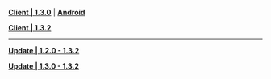 **[Client | 1.3.0](https://autopatchcnws.yuanshen.com/client_app/pc_mihoyo/20210203_e24bc564fc91a013/YuanShen_1.3.0.zip)** | **[Android](https://autopatchcnws.yuanshen.com/client_app/Android/20210203_e45f41e272abcec8/yuanshen_1.3.0_mihoyo.apk)**

**[Client | 1.3.2](https://autopatchcnws.yuanshen.com/client_app/pc_mihoyo/20210210_78f8a53c55c370fc/YuanShen_1.3.2.zip)**

---

**[Update | 1.2.0 - 1.3.2](https://autopatchcnws.yuanshen.com/client_app/update/hk4e_cn/18/1.2.0_1.3.2_diff_3uF60RK2.zip)**

**[Update | 1.3.0 - 1.3.2](https://autopatchcnws.yuanshen.com/client_app/update/hk4e_cn/18/1.3.0_1.3.2_diff_bBi6SfEs.zip)**
